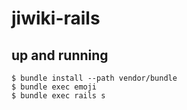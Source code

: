 # jiwiki-rails

## up and running

```
$ bundle install --path vendor/bundle
$ bundle exec emoji
$ bundle exec rails s
```
